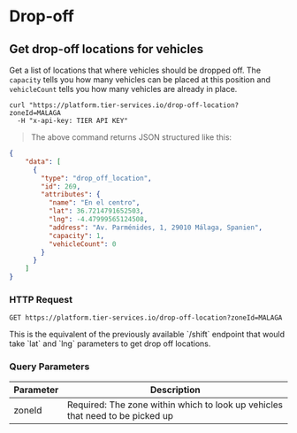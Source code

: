 
# Drop-off

## Get drop-off locations for vehicles

Get a list of locations that where vehicles should be dropped off. The `capacity` tells you how many
vehicles can be placed at this position and `vehicleCount` tells you how many vehicles are already
in place.

```shell
curl "https://platform.tier-services.io/drop-off-location?zoneId=MALAGA
  -H "x-api-key: TIER API KEY"
```

> The above command returns JSON structured like this:

```json
{
    "data": [
      {
        "type": "drop_off_location",
        "id": 269,
        "attributes": {
          "name": "En el centro",
          "lat": 36.7214791652503,
          "lng": -4.47999565124508,
          "address": "Av. Parménides, 1, 29010 Málaga, Spanien",
          "capacity": 1,
          "vehicleCount": 0
        }
      }
    ]
}
```


### HTTP Request

`GET https://platform.tier-services.io/drop-off-location?zoneId=MALAGA`

<aside class="notice">
This is the equivalent of the previously available `/shift` endpoint that would take
`lat` and `lng` parameters to get drop off locations.
</aside>

### Query Parameters

Parameter | Description
--------- | -----------
zoneId    | Required: The zone within which to look up vehicles that need to be picked up
